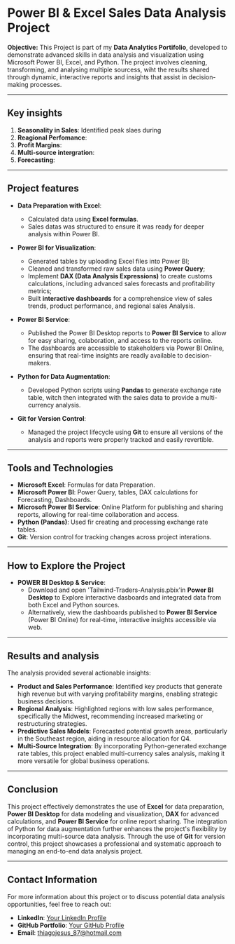 # Power BI & Excel Sales Data Analysis Project

**Objective:**
This Project is part of my **Data Analytics Portifolio**, developed to demonstrate advanced skills in data analysis and visualization using Microsoft Power BI, Excel, and Python. The project involves cleaning, transforming, and analysing multiple sourcess, wiht the results shared through dynamic, interactive  reports and insights that assist in decision-making processes.

---

## Key insights

1. **Seasonality in Sales**: Identified peak slaes during 
2. **Reagional Perfomance**: 
3. **Profit Margins**:
4. **Multi-source intergration**:
5. **Forecasting**:

---

## Project features

- **Data Preparation with Excel**:
    - Calculated data using **Excel formulas**.
    - Sales datas was structured to ensure it was ready for deeper analysis within Power BI.

- **Power BI for Visualization**:
    - Generated tables by uploading Excel files into Power BI;
    - Cleaned and transformed raw sales data using **Power Query**;
    - Implement **DAX (Data Analysis Expressions)** to create customs calculations, including advanced sales forecasts and profitability metrics;
    - Built **interactive dashboards** for a comprehensice view of sales trends, product performance, and regional sales Analysis.
    

- **Power BI Service**:
    - Published the Power BI Desktop reports to **Power BI Service** to allow for easy sharing, colaboration, and access to the reports online.
    - The dashboards are accessible to stakeholders via Power BI Online, ensuring that real-time insights are readly available to decision-makers.

- **Python for Data Augmentation**:
    - Developed Python scripts using **Pandas** to generate exchange rate table, witch then integrated with the sales data to provide a multi-currency analysis.

- **Git for Version Control**:
    - Managed the project lifecycle using **Git** to ensure all versions of the analysis and reports were properly tracked and easily revertible.

---

## Tools and Technologies

- **Microsoft Excel**: Formulas for data Preparation.
- **Microsoft Power BI**: Power Query, tables, DAX calculations for Forecasting, Dashboards.
- **Microsoft Power BI Service**: Online Platform for publishing and sharing reports, allowing for real-time collaboration and access.
- **Python (Pandas)**: Used fir creating and processing exchange rate tables.
- **Git**: Version control for tracking changes across project interations.

---

## How to Explore the Project

- **POWER BI Desktop & Service**:
    - Download and open  'Tailwind-Traders-Analysis.pbix'in **Power BI Desktop** to Explore interactive dasboards and integrated data from both Excel and Python sources.
    - Alternatively, view the dashboards published to **Power BI Service** (Power BI Online) for real-time, interactive insights accessible via web.

---

## Results and analysis


The analysis provided several actionable insights:
- **Product and Sales Performance**: Identified key products that generate high revenue but with varying profitability margins, enabling strategic business decisions.
- **Regional Analysis**: Highlighted regions with low sales performance, specifically the Midwest, recommending increased marketing or restructuring strategies.
- **Predictive Sales Models**: Forecasted potential growth areas, particularly in the Southeast region, aiding in resource allocation for Q4.
- **Multi-Source Integration**: By incorporating Python-generated exchange rate tables, this project enabled multi-currency sales analysis, making it more versatile for global business operations.

---

## Conclusion

This project effectively demonstrates the use of **Excel** for data preparation, **Power BI Desktop** for data modeling and visualization, **DAX** for advanced calculations, and **Power BI Service** for online report sharing. The integration of Python for data augmentation further enhances the project's flexibility by incorporating multi-source data analysis. Through the use of **Git** for version control, this project showcases a professional and systematic approach to managing an end-to-end data analysis project.

---

## Contact Information

For more information about this project or to discuss potential data analysis opportunities, feel free to reach out:

- **LinkedIn**: [Your LinkedIn Profile](https://www.linkedin.com/in/thiago-dejesus/)
- **GitHub Portfolio**: [Your GitHub Profile](https://github.com/sthjes87)
- **Email**: thiagojesus_87@hotmail.com